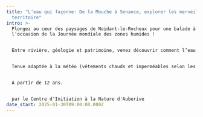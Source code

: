 ```yaml
---
title: "L’eau qui façonne: De la Mouche à Senance, explorer les merveilles d’un
  territoire"
intro: >-
  Plongez au cœur des paysages de Noidant-le-Rocheux pour une balade à
  l'occasion de la Journée mondiale des zones humides ! 


  Entre rivière, géologie et patrimoine, venez découvrir comment l’eau façonne nos territoires et notre histoire. Avec des anecdotes et des observations sur le terrain, cette balade sera une véritable immersion dans le lien essentiel entre l’eau, la nature et l’humain.


  Tenue adaptée à la météo (vêtements chauds et imperméables selon les conditions) et chaussures de  randonnée. 


  À partir de 12 ans.


  par le Centre d'Initiation à la Nature d'Auberive
date_start: 2025-01-30T09:00:00.000Z
---
```

